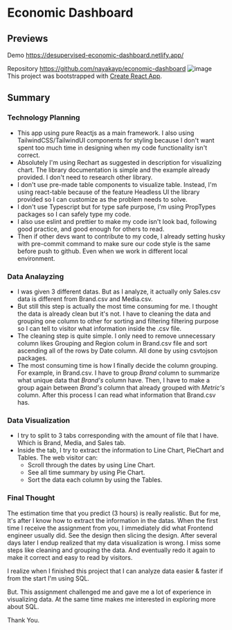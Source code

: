 # Economic Dashboard

## Previews
Demo https://desupervised-economic-dashboard.netlify.app/

Repository https://github.com/nayakayp/economic-dashboard
![image](https://user-images.githubusercontent.com/24706517/191879063-ca581013-159b-4af9-929a-5f24c3364154.png)
This project was bootstrapped with [Create React App](https://github.com/facebook/create-react-app).

## Summary
### Technology Planning
* This app using pure Reactjs as a main framework. I also using TailwindCSS/TailwindUI components for styling because I don't want spent too much time in designing when my code functionality isn't correct.
* Absolutely I'm using Rechart as suggested in description for visualizing chart. The library documentation is simple and the example already provided. I don't need to research other library.
* I don't use pre-made table components to visualize table. Instead, I'm using react-table because of the feature Headless UI the library provided so I can customize as the problem needs to solve.
* I don't use Typescript but for type safe purpose, I'm using PropTypes packages so I can safely type my code.
* I also use eslint and prettier to make my code isn't look bad, following good practice, and good enough for others to read. 
* Then if other devs want to contribute to my code, I already setting husky with pre-commit command to make sure our code style is the same before push to github. Even when we work in different local environment.
### Data Analayzing
* I was given 3 different datas. But as I analyze, it actually only Sales.csv data is different from Brand.csv and Media.csv. 
* But still this step is actually the most time consuming for me. I thought the data is already clean but it's not. I have to cleaning the data and grouping one column to other for sorting and filtering filtering purpose so I can tell to visitor what information inside the .csv file.
* The cleaning step is quite simple. I only need to remove unnecessary column likes Grouping and Region colum in Brand.csv file and sort ascending all of the rows by Date column. All done by using csvtojson packages. 
* The most consuming time is how I finally decide the column grouping. For example, in Brand.csv. I have to group *Brand* column to summarize what unique data that *Brand's* column have. Then, I have to make a group again between *Brand's* column that already grouped with *Metric's* column. After this process I can read what information that Brand.csv has.
### Data Visualization
* I try to split to 3 tabs corresponding with the amount of file that I have. Which is Brand, Media, and Sales tab.
* Inside the tab, I try to extract the information to Line Chart, PieChart and Tables. The web visitor can:
    * Scroll through the dates by using Line Chart.
    * See all time summary by using Pie Chart.
    * Sort the data each column by using the Tables.
### Final Thought
The estimation time that you predict (3 hours) is really realistic. But for me, It's after I know how to extract the information in the datas. When the first time I receive the assignment from you, I immediately did what Frontend engineer usually did. See the design then slicing the design. After several days later I endup realized that my data visualization is wrong. I miss some steps like cleaning and grouping the data. And eventually redo it again to make it correct and easy to read by visitors. 

I realize when I finished this project that I can analyze data easier & faster if from the start I'm using SQL.

But. This assignment challenged me and gave me a lot of experience in visualizing data. At the same time makes me interested in exploring more about SQL.

Thank You.
